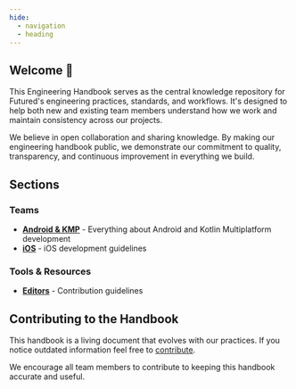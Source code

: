 ```yaml
---
hide:
  - navigation
  - heading
---
```


## Welcome 👋

This Engineering Handbook serves as the central knowledge repository for Futured's engineering practices, standards, and workflows. It's designed to help both new and existing team members understand how we work and maintain consistency across our projects.

We believe in open collaboration and sharing knowledge. By making our engineering handbook public, we demonstrate our commitment to quality, transparency, and continuous improvement in everything we build.

## Sections

### Teams

- **[Android & KMP](Teams/android/index.md)** - Everything about Android and Kotlin Multiplatform development
- **[iOS](Teams/iOS/index.md)** - iOS development guidelines
<!-- - **[Design](Teams/Design/design_page.md)** - Design team practices and guidelines
- **[QA](Teams/QA/qa_page.md)** - Quality Assurance processes and standards -->

### Tools & Resources

- **[Editors](editors.md)** - Contribution guidelines

## Contributing to the Handbook

This handbook is a living document that evolves with our practices. If you notice outdated information feel free to [contribute](editors.md).

We encourage all team members to contribute to keeping this handbook accurate and useful.

